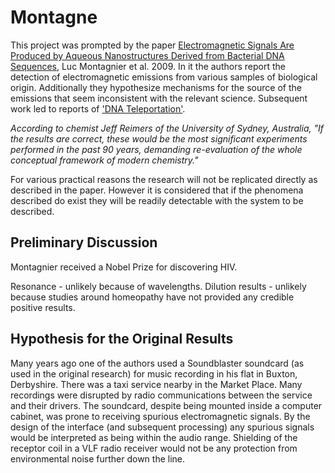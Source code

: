 # Montagne

This project was prompted by the paper [Electromagnetic Signals Are Produced by Aqueous Nanostructures Derived from Bacterial DNA Sequences](https://www.researchgate.net/publication/45272907_Electromagnetic_Signals_Are_Produced_by_Aqueous_Nanostructures_Derived_from_Bacterial_DNA_Sequences), Luc Montagnier et al. 2009. In it the authors report the detection of electromagnetic emissions from various samples of biological origin. Additionally they hypothesize mechanisms for the source of the emissions that seem inconsistent with the relevant science. Subsequent work led to reports of ['DNA Teleportation'](https://en.wikipedia.org/wiki/DNA_teleportation).

*According to chemist Jeff Reimers of the University of Sydney, Australia, "If the results are correct, these would be the most significant experiments performed in the past 90 years, demanding re-evaluation of the whole conceptual framework of modern chemistry."*

For various practical reasons the research will not be replicated directly as described in the paper. However it is considered that if the phenomena described do exist they will be readily detectable with the system to be described.

## Preliminary Discussion

Montagnier received a Nobel Prize for discovering HIV.

Resonance - unlikely because of wavelengths. Dilution results - unlikely because studies around homeopathy have not provided any credible positive results.  

## Hypothesis for the Original Results

Many years ago one of the authors used a Soundblaster soundcard (as used in the original research) for music recording in his flat in Buxton, Derbyshire. There was a taxi service nearby in the Market Place. Many recordings were disrupted by radio communications between the service and their drivers. The soundcard, despite being mounted inside a computer cabinet, was prone to receiving spurious electromagnetic signals. By the design of the interface (and subsequent processing) any spurious signals would be interpreted as being within the audio range. Shielding of the receptor coil in a VLF radio receiver would not be any protection from environmental noise further down the line.
